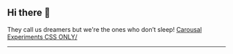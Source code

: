 ## Hi there 👋
They call us dreamers but we're the ones who don’t sleep!
<a href="https://latheeshmahendran.github.io/CSS-Carousals-01/" target="_blank">Carousal Experiments CSS ONLY/</a>
<br/>
<hr/>

<!--
**latheeshmahendran/latheeshmahendran** is a ✨ _special_ ✨ repository because its `README.md` (this file) appears on your GitHub profile.

Here are some ideas to get you started:

- 🔭 I’m currently working on ...
- 🌱 I’m currently learning ...
- 👯 I’m looking to collaborate on ...
- 🤔 I’m looking for help with ...
- 💬 Ask me about ...
- 📫 How to reach me: ...
- 😄 Pronouns: ...
- ⚡ Fun fact: ...
-->
